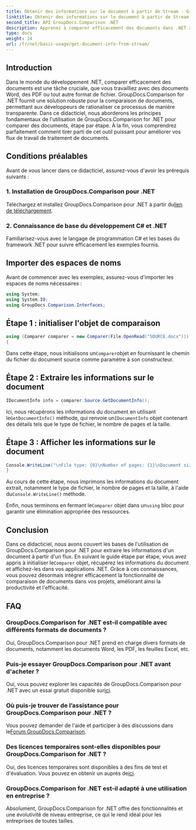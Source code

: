 ```yaml
---
title: Obtenir des informations sur le document à partir de Stream - GroupDocs.Comparison pour .NET
linktitle: Obtenir des informations sur le document à partir de Stream - GroupDocs.Comparison pour .NET
second_title: API GroupDocs.Comparison .NET
description: Apprenez à comparer efficacement des documents dans .NET à l'aide de GroupDocs.Comparison, améliorant ainsi vos flux de traitement de documents de manière transparente.
type: docs
weight: 14
url: /fr/net/basic-usage/get-document-info-from-stream/
---
```

## Introduction
Dans le monde du développement .NET, comparer efficacement des documents est une tâche cruciale, que vous travailliez avec des documents Word, des PDF ou tout autre format de fichier. GroupDocs.Comparison for .NET fournit une solution robuste pour la comparaison de documents, permettant aux développeurs de rationaliser ce processus de manière transparente. Dans ce didacticiel, nous aborderons les principes fondamentaux de l'utilisation de GroupDocs.Comparison for .NET pour comparer des documents, étape par étape. À la fin, vous comprendrez parfaitement comment tirer parti de cet outil puissant pour améliorer vos flux de travail de traitement de documents.
## Conditions préalables
Avant de vous lancer dans ce didacticiel, assurez-vous d'avoir les prérequis suivants :
### 1. Installation de GroupDocs.Comparison pour .NET
 Téléchargez et installez GroupDocs.Comparison pour .NET à partir du[lien de téléchargement](https://releases.groupdocs.com/comparison/net/).
### 2. Connaissance de base du développement C# et .NET
Familiarisez-vous avec le langage de programmation C# et les bases du framework .NET pour suivre efficacement les exemples fournis.

## Importer des espaces de noms
Avant de commencer avec les exemples, assurez-vous d'importer les espaces de noms nécessaires :
```csharp
using System;
using System.IO;
using GroupDocs.Comparison.Interfaces;
```

## Étape 1 : initialiser l'objet de comparaison
```csharp
using (Comparer comparer = new Comparer(File.OpenRead("SOURCE.docx")))
{
```
 Dans cette étape, nous initialisons un`Comparer`objet en fournissant le chemin du fichier du document source comme paramètre à son constructeur.
## Étape 2 : Extraire les informations sur le document
```csharp
IDocumentInfo info = comparer.Source.GetDocumentInfo();
```
 Ici, nous récupérons les informations du document en utilisant le`GetDocumentInfo()` méthode, qui renvoie un`IDocumentInfo` objet contenant des détails tels que le type de fichier, le nombre de pages et la taille.
## Étape 3 : Afficher les informations sur le document
```csharp
Console.WriteLine("\nFile type: {0}\nNumber of pages: {1}\nDocument size: {2} bytes", info.FileType, info.PageCount, info.Size);
}
```
 Au cours de cette étape, nous imprimons les informations du document extrait, notamment le type de fichier, le nombre de pages et la taille, à l'aide du`Console.WriteLine()` méthode.

 Enfin, nous terminons en fermant le`Comparer` objet dans un`using` bloc pour garantir une élimination appropriée des ressources.

## Conclusion
 Dans ce didacticiel, nous avons couvert les bases de l'utilisation de GroupDocs.Comparison pour .NET pour extraire les informations d'un document à partir d'un flux. En suivant le guide étape par étape, vous avez appris à initialiser le`Comparer` objet, récupérez les informations du document et affichez-les dans vos applications .NET. Grâce à ces connaissances, vous pouvez désormais intégrer efficacement la fonctionnalité de comparaison de documents dans vos projets, améliorant ainsi la productivité et l'efficacité.
## FAQ
### GroupDocs.Comparison for .NET est-il compatible avec différents formats de documents ?
Oui, GroupDocs.Comparison pour .NET prend en charge divers formats de documents, notamment les documents Word, les PDF, les feuilles Excel, etc.
### Puis-je essayer GroupDocs.Comparison pour .NET avant d'acheter ?
 Oui, vous pouvez explorer les capacités de GroupDocs.Comparison pour .NET avec un essai gratuit disponible sur[ici](https://releases.groupdocs.com/).
### Où puis-je trouver de l’assistance pour GroupDocs.Comparison pour .NET ?
 Vous pouvez demander de l'aide et participer à des discussions dans le[Forum GroupDocs.Comparison](https://forum.groupdocs.com/c/comparison/12).
### Des licences temporaires sont-elles disponibles pour GroupDocs.Comparison for .NET ?
 Oui, des licences temporaires sont disponibles à des fins de test et d'évaluation. Vous pouvez en obtenir un auprès de[ici](https://purchase.groupdocs.com/temporary-license/).
### GroupDocs.Comparison for .NET est-il adapté à une utilisation en entreprise ?
Absolument, GroupDocs.Comparison for .NET offre des fonctionnalités et une évolutivité de niveau entreprise, ce qui le rend idéal pour les entreprises de toutes tailles.
